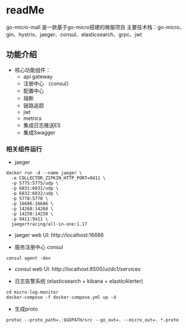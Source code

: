 # readMe
go-micro-mall 是一款基于go-micro搭建的微服项目
主要技术栈：go-micro、gin、hystrix、jaeger、consul、elasticsearch、grpc、jwt

## 功能介绍
- 核心功能组件：
    - api gateway
    - 注册中心 （consul）
    - 配置中心
    - 熔断
    - 链路追踪
    - jwt
    - metrics
    - 集成日志推送ES
    - 集成Swagger

### 相关组件运行
- jaeger
```
docker run -d --name jaeger \
  -e COLLECTOR_ZIPKIN_HTTP_PORT=9411 \
  -p 5775:5775/udp \
  -p 6831:6831/udp \
  -p 6832:6832/udp \
  -p 5778:5778 \
  -p 16686:16686 \
  -p 14268:14268 \
  -p 14250:14250 \
  -p 9411:9411 \
  jaegertracing/all-in-one:1.17
```
- jaeger web Ul: http://localhost:16686

- 服务注册中心 consul
```
consul agent -dev
```
- consul web Ul: http://localhost:8500/ui/dc1/services


- 日志告警系统 (elasticsearch + kibana + elasticAlerter)
```
cd micro-log-monitor
docker-compose -f docker-compose.yml up -d
```

- 生成proto
```
protoc --proto_path=.:$GOPATH/src --go_out=. --micro_out=. *.proto
```